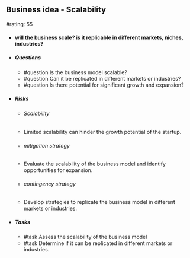 ## Business idea - Scalability
#rating: 55
- #### will the business scale? is it replicable in different markets, niches, industries?
- ##### Questions
  - #question Is the business model scalable?
  - #question Can it be replicated in different markets or industries?
  - #question Is there potential for significant growth and expansion?
- ##### Risks

  - ###### Scalability
  - Limited scalability can hinder the growth potential of the startup.
  - ###### mitigation strategy
  - Evaluate the scalability of the business model and identify opportunities for expansion.
  - ###### contingency strategy
  - Develop strategies to replicate the business model in different markets or industries.
- ##### Tasks
  - #task Assess the scalability of the business model
  - #task  Determine if it can be replicated in different markets or industries.


